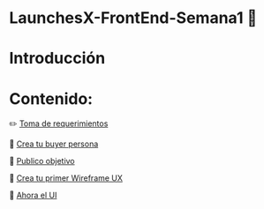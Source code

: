 
# LaunchesX-FrontEnd-Semana1  🚀

# Introducción

# Contenido:

 ✏️ [Toma de requerimientos](https://github.com/NellyQuino/LaunchesX-FrontEnd-Semana1/blob/main/PDFs/Requerimientos.pdf)

 📌 [Crea tu buyer persona](https://github.com/NellyQuino/LaunchesX-FrontEnd-Semana1/blob/main/PDFs/BuyerPersona.pdf)

 🎯 [Publico objetivo](https://github.com/NellyQuino/LaunchesX-FrontEnd-Semana1/blob/main/img/Target%20Audience%20Template%20-%20Frame%201.jpg)

 📝  [Crea tu primer Wireframe UX](https://github.com/NellyQuino/LaunchesX-FrontEnd-Semana1/blob/main/PDFs/WireFrames.pdf)

🎨  [Ahora el UI](https://github.com/NellyQuino/SistemasProgramables/blob/main/Blog/C1.4_Acondicionador_de_senal_AmOP_NellyQuino.md)

